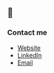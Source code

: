 ## :wave:

### Contact me
- [Website](https://www.siewertson.com)
- [LinkedIn](https://www.linkedin.com/in/edvin-siewertson/)
- [Email](mailto:edvin.siewertson@gmail.com)
